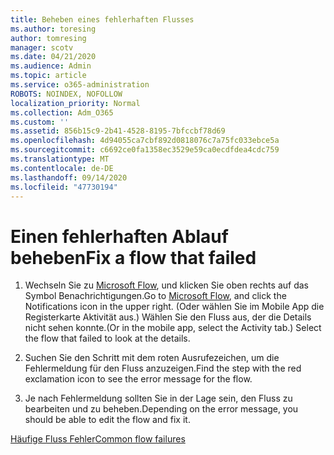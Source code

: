 ```yaml
---
title: Beheben eines fehlerhaften Flusses
ms.author: toresing
author: tomresing
manager: scotv
ms.date: 04/21/2020
ms.audience: Admin
ms.topic: article
ms.service: o365-administration
ROBOTS: NOINDEX, NOFOLLOW
localization_priority: Normal
ms.collection: Adm_O365
ms.custom: ''
ms.assetid: 856b15c9-2b41-4528-8195-7bfccbf78d69
ms.openlocfilehash: 4d94055ca7cbf892d0818076c7a75fc033ebce5a
ms.sourcegitcommit: c6692ce0fa1358ec3529e59ca0ecdfdea4cdc759
ms.translationtype: MT
ms.contentlocale: de-DE
ms.lasthandoff: 09/14/2020
ms.locfileid: "47730194"
---
```

# <a name="fix-a-flow-that-failed"></a><span data-ttu-id="a5fb4-102">Einen fehlerhaften Ablauf beheben</span><span class="sxs-lookup"><span data-stu-id="a5fb4-102">Fix a flow that failed</span></span>

1. <span data-ttu-id="a5fb4-103">Wechseln Sie zu [Microsoft Flow](https://flow.microsoft.com/), und klicken Sie oben rechts auf das Symbol Benachrichtigungen.</span><span class="sxs-lookup"><span data-stu-id="a5fb4-103">Go to [Microsoft Flow](https://flow.microsoft.com/), and click the Notifications icon in the upper right.</span></span> <span data-ttu-id="a5fb4-104">(Oder wählen Sie im Mobile App die Registerkarte Aktivität aus.) Wählen Sie den Fluss aus, der die Details nicht sehen konnte.</span><span class="sxs-lookup"><span data-stu-id="a5fb4-104">(Or in the mobile app, select the Activity tab.) Select the flow that failed to look at the details.</span></span>
    
2. <span data-ttu-id="a5fb4-105">Suchen Sie den Schritt mit dem roten Ausrufezeichen, um die Fehlermeldung für den Fluss anzuzeigen.</span><span class="sxs-lookup"><span data-stu-id="a5fb4-105">Find the step with the red exclamation icon to see the error message for the flow.</span></span>
    
3. <span data-ttu-id="a5fb4-106">Je nach Fehlermeldung sollten Sie in der Lage sein, den Fluss zu bearbeiten und zu beheben.</span><span class="sxs-lookup"><span data-stu-id="a5fb4-106">Depending on the error message, you should be able to edit the flow and fix it.</span></span> 
    
[<span data-ttu-id="a5fb4-107">Häufige Fluss Fehler</span><span class="sxs-lookup"><span data-stu-id="a5fb4-107">Common flow failures</span></span>](https://go.microsoft.com/fwlink/?linkid=872110)
  

